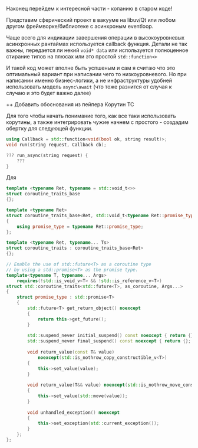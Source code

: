 Наконец перейдем к интересной части - копанию в старом коде!

Представим сферический проект в вакууме на libuv/Qt или
любом другом фреймворке/библиотеке с асинхроным eventloop.

Чаще всего для индикации завершения операции в высокоуровневых асинхронных рантаймах используется callback функция. Детали не так важны, передается ли некий `void* data` или используется полноценное стирание типов на плюсах или это простой `std::function<>`

И такой код может вполне быть успшеным и сам я считаю что это оптимальный вариант при написании чего то низкоуровневого. Но при написании именно бизнес-логики, а не инфраструктуры удобней использовать модель `async\await` (что тоже разнится от случая к случаю и это будет важно далее)

++ Добавить обоснования из пейпера Корутин ТС

Для того чтобы начать понимание того, как все таки использовать корутины, а также интегрировать чужие начнем с простого - создадим обертку для следующей функции.

```cpp
using Callback = std::function<void(bool ok, string result)>;
void run(string request, Callback cb);

??? run_async(string request) {
    ???
}
```

Для



```cpp
template <typename Ret, typename = std::void_t<>>
struct coroutine_traits_base
{};

template <typename Ret>
struct coroutine_traits_base<Ret, std::void_t<typename Ret::promise_type>>
{
    using promise_type = typename Ret::promise_type;
};

template <typename Ret, typename... Ts>
struct coroutine_traits : coroutine_traits_base<Ret>
{};
```


```cpp
// Enable the use of std::future<T> as a coroutine type
// by using a std::promise<T> as the promise type.
template<typename T, typename... Args>
    requires(!std::is_void_v<T> && !std::is_reference_v<T>)
struct std::coroutine_traits<std::future<T>, as_coroutine, Args...>
{
    struct promise_type : std::promise<T>
    {
        std::future<T> get_return_object() noexcept
        {
            return this->get_future();
        }
 
        std::suspend_never initial_suspend() const noexcept { return {}; }
        std::suspend_never final_suspend() const noexcept { return {}; }
 
        void return_value(const T& value)
            noexcept(std::is_nothrow_copy_constructible_v<T>)
        {
            this->set_value(value);
        }
 
        void return_value(T&& value) noexcept(std::is_nothrow_move_constructible_v<T>)
        {
            this->set_value(std::move(value));
        }
 
        void unhandled_exception() noexcept
        {
            this->set_exception(std::current_exception());
        }
    };
};
```